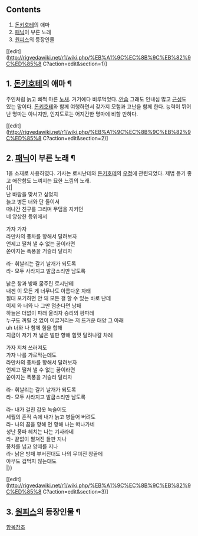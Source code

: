 ## Contents

    

1. [돈키호테](%EB%8F%88%ED%82%A4%ED%98%B8%ED%85%8C.md)의 애마 
2. [패닉](%ED%8C%A8%EB%8B%89.md)이 부른 노래 
3. [원피스](%EC%9B%90%ED%94%BC%EC%8A%A4.md)의 등장인물 

[[edit](http://rigvedawiki.net/r1/wiki.php/%EB%A1%9C%EC%8B%9C%EB%82%9C%ED%85%8
C?action=edit&section=1)]

## 1. [돈키호테](%EB%8F%88%ED%82%A4%ED%98%B8%ED%85%8C.md)의 애마 ¶

주인처럼 늙고 삐쩍 마른 [노새](%EB%85%B8%EC%83%88.md). 거기에다
비루먹었다..[안습](%EC%95%88%EC%8A%B5.md) 그래도 인내심 많고
[근성](%EA%B7%BC%EC%84%B1.md)도 있는 말이다.
[돈키호테](%EB%8F%88%ED%82%A4%ED%98%B8%ED%85%8C.md)와 함께 여행하면서 갖가지 모험과 고난을 함께
한다. 능력이 뛰어난 명마는 아니지만, 인지도로는 어지간한 명마에 비할 만하다.

  
  

[[edit](http://rigvedawiki.net/r1/wiki.php/%EB%A1%9C%EC%8B%9C%EB%82%9C%ED%85%8
C?action=edit&section=2)]

## 2. [패닉](%ED%8C%A8%EB%8B%89.md)이 부른 노래 ¶

1을 소재로 사용하였다. 가사는 로시난테와 [돈키호테](%EB%8F%88%ED%82%A4%ED%98%B8%ED%85%8C.md)의
[우정](%EC%9A%B0%EC%A0%95.md)에 관련되었다. 제법 듣기 좋고 애잔함도 느껴지는 묘한 느낌의 노래.  
{{|  
난 바람을 맞서고 싶었지  
늙고 병든 너와 단 둘이서  
떠나간 친구를 그리며 무덤을 지키던  
네 앙상한 등위에서

  

가자 가자  
라만차의 풍차를 향해서 달려보자  
언제고 떨쳐 낼 수 없는 꿈이라면  
쏟아지는 폭풍을 거슬러 달리자

  

라- 휘날리는 갈기 날개가 되도록  
라- 모두 사라지고 발굽소리만 남도록

  

낡은 창과 방패 굶주린 로시난테  
내겐 이 모든 게 너무나도 아름다운 자태  
절대 포기하면 안 돼 모든 걸 할 수 있는 바로 난데  
이제 와 너와 나 그만 멈춘다면 낭패  
하늘은 더없이 파래 울리자 승리의 팡파레  
누구도 꺼릴 것 없이 이글거리는 저 뜨거운 태양 그 아래  
uh 너와 나 함께 힘을 합해  
지금이 저기 저 넓은 벌판 향해 힘껏 달려나갈 차례

  

가자 지쳐 쓰러져도  
가자 나를 가로막는데도  
라만차의 풍차를 향해서 달려보자  
언제고 떨쳐 낼 수 없는 꿈이라면  
쏟아지는 폭풍을 거슬러 달리자

  

라- 휘날리는 갈기 날개가 되도록  
라- 모두 사라지고 발굽소리만 남도록

  

라- 내가 걸친 갑옷 녹슬어도  
세월의 흔적 속에 내가 늙고 병들어 버려도  
라- 나의 꿈을 향해 먼 항해 나는 떠나가네  
성난 풍파 헤치는 나는 기사라네  
라- 끝없이 펼쳐진 들판 지나  
풍차를 넘고 양떼를 지나  
라- 낡은 방패 부서진대도 나의 무뎌진 창끝에  
아무도 겁먹지 않는대도  
|}}

  

[[edit](http://rigvedawiki.net/r1/wiki.php/%EB%A1%9C%EC%8B%9C%EB%82%9C%ED%85%8
C?action=edit&section=3)]

## 3. [원피스](%EC%9B%90%ED%94%BC%EC%8A%A4.md)의 등장인물 ¶

[항목참조](%EC%BD%94%EB%9D%BC%EC%86%90.md)

